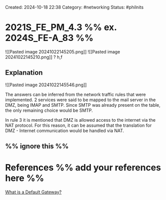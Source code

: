 Created: 2024-10-18 22:38
Category: #networking 
Status: #philnits



# 2021S_FE_PM_4.3 %% ex. 2024S_FE-A_83 %%
![[Pasted image 20241022145205.png]]
![[Pasted image 20241022145210.png]]
? 
h,f
## Explanation

![[Pasted image 20241022145546.png]]

The answers can be inferred from the network traffic rules that were implemented. 2 services were said to be mapped to the mail server in the DMZ, being IMAP and SMTP. Since SMTP was already present on the table, the only remaining choice would be SMTP.

In rule 3 it is mentioned that DMZ is allowed access to the internet via the NAT protocol. For this reason, it can be assumed that the translation for DMZ - Internet communication would be handled via NAT.

%% ignore this %%
---









# References %% add your references here %%
[What is a Default Gateway?](https://www.cbtnuggets.com/blog/technology/networking/what-is-default-gateway)